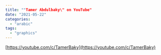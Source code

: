 ```yaml
---
title: ""Tamer Abdulbaky\" on YouTube"
date: "2021-05-22"
categories: 
  - "arabic"
tags: 
  - "graphics"
---
```


[https://youtube.com/c/TamerBaky](https://youtube.com/c/TamerBaky)
